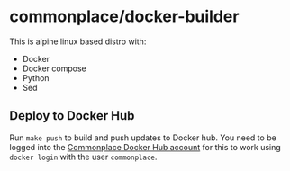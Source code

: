 # commonplace/docker-builder

This is alpine linux based distro with:
* Docker
* Docker compose
* Python
* Sed

## Deploy to Docker Hub  

Run `make push` to build and push updates to Docker hub.  You need to be logged into the [Commonplace Docker Hub account](https://hub.docker.com/u/commonplace/) for this to work using `docker login` with the user `commonplace`.
